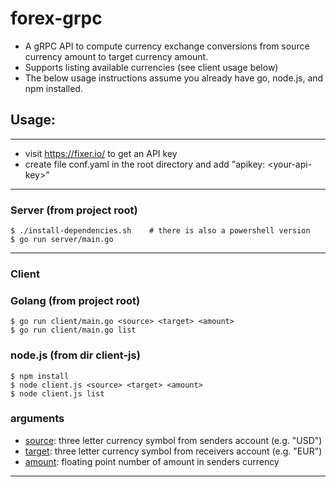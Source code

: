 # forex-grpc
* A gRPC API to compute currency exchange conversions from source currency amount to target currency amount.
* Supports listing available currencies (see client usage below)
* The below usage instructions assume you already have go, node.js, and npm installed.

## Usage:
---
* visit https://fixer.io/ to get an API key
* create file conf.yaml in the root directory and add "apikey: \<your-api-key>"
---
### Server (from project root)
    $ ./install-dependencies.sh    # there is also a powershell version
    $ go run server/main.go
---
### Client
### Golang (from project root)
    $ go run client/main.go <source> <target> <amount>
    $ go run client/main.go list

### node.js (from dir client-js)
    $ npm install
    $ node client.js <source> <target> <amount>
    $ node client.js list

### arguments
* <span style="text-decoration: underline">source</span>: three letter currency symbol from senders account (e.g. "USD")
* <span style="text-decoration: underline">target</span>: three letter currency symbol from receivers account (e.g. "EUR")
* <span style="text-decoration: underline">amount</span>: floating point number of amount in senders currency
---
